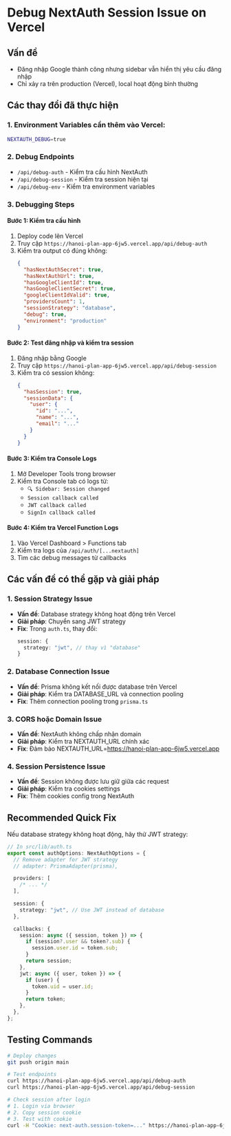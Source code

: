 # Debug NextAuth Session Issue on Vercel

## Vấn đề

- Đăng nhập Google thành công nhưng sidebar vẫn hiển thị yêu cầu đăng nhập
- Chỉ xảy ra trên production (Vercel), local hoạt động bình thường

## Các thay đổi đã thực hiện

### 1. Environment Variables cần thêm vào Vercel:

```bash
NEXTAUTH_DEBUG=true
```

### 2. Debug Endpoints

- `/api/debug-auth` - Kiểm tra cấu hình NextAuth
- `/api/debug-session` - Kiểm tra session hiện tại
- `/api/debug-env` - Kiểm tra environment variables

### 3. Debugging Steps

#### Bước 1: Kiểm tra cấu hình

1. Deploy code lên Vercel
2. Truy cập `https://hanoi-plan-app-6jw5.vercel.app/api/debug-auth`
3. Kiểm tra output có đúng không:
   ```json
   {
     "hasNextAuthSecret": true,
     "hasNextAuthUrl": true,
     "hasGoogleClientId": true,
     "hasGoogleClientSecret": true,
     "googleClientIdValid": true,
     "providersCount": 1,
     "sessionStrategy": "database",
     "debug": true,
     "environment": "production"
   }
   ```

#### Bước 2: Test đăng nhập và kiểm tra session

1. Đăng nhập bằng Google
2. Truy cập `https://hanoi-plan-app-6jw5.vercel.app/api/debug-session`
3. Kiểm tra có session không:
   ```json
   {
     "hasSession": true,
     "sessionData": {
       "user": {
         "id": "...",
         "name": "...",
         "email": "..."
       }
     }
   }
   ```

#### Bước 3: Kiểm tra Console Logs

1. Mở Developer Tools trong browser
2. Kiểm tra Console tab có logs từ:
   - `🔍 Sidebar: Session changed`
   - `Session callback called`
   - `JWT callback called`
   - `SignIn callback called`

#### Bước 4: Kiểm tra Vercel Function Logs

1. Vào Vercel Dashboard > Functions tab
2. Kiểm tra logs của `/api/auth/[...nextauth]`
3. Tìm các debug messages từ callbacks

## Các vấn đề có thể gặp và giải pháp

### 1. Session Strategy Issue

- **Vấn đề**: Database strategy không hoạt động trên Vercel
- **Giải pháp**: Chuyển sang JWT strategy
- **Fix**: Trong `auth.ts`, thay đổi:
  ```typescript
  session: {
    strategy: "jwt", // thay vì "database"
  }
  ```

### 2. Database Connection Issue

- **Vấn đề**: Prisma không kết nối được database trên Vercel
- **Giải pháp**: Kiểm tra DATABASE_URL và connection pooling
- **Fix**: Thêm connection pooling trong `prisma.ts`

### 3. CORS hoặc Domain Issue

- **Vấn đề**: NextAuth không chấp nhận domain
- **Giải pháp**: Kiểm tra NEXTAUTH_URL chính xác
- **Fix**: Đảm bảo NEXTAUTH_URL=https://hanoi-plan-app-6jw5.vercel.app

### 4. Session Persistence Issue

- **Vấn đề**: Session không được lưu giữ giữa các request
- **Giải pháp**: Kiểm tra cookies settings
- **Fix**: Thêm cookies config trong NextAuth

## Recommended Quick Fix

Nếu database strategy không hoạt động, hãy thử JWT strategy:

```typescript
// In src/lib/auth.ts
export const authOptions: NextAuthOptions = {
  // Remove adapter for JWT strategy
  // adapter: PrismaAdapter(prisma),

  providers: [
    /* ... */
  ],

  session: {
    strategy: "jwt", // Use JWT instead of database
  },

  callbacks: {
    session: async ({ session, token }) => {
      if (session?.user && token?.sub) {
        session.user.id = token.sub;
      }
      return session;
    },
    jwt: async ({ user, token }) => {
      if (user) {
        token.uid = user.id;
      }
      return token;
    },
  },
};
```

## Testing Commands

```bash
# Deploy changes
git push origin main

# Test endpoints
curl https://hanoi-plan-app-6jw5.vercel.app/api/debug-auth
curl https://hanoi-plan-app-6jw5.vercel.app/api/debug-session

# Check session after login
# 1. Login via browser
# 2. Copy session cookie
# 3. Test with cookie
curl -H "Cookie: next-auth.session-token=..." https://hanoi-plan-app-6jw5.vercel.app/api/debug-session
```
